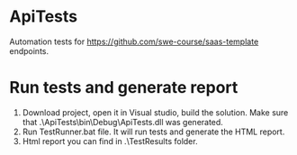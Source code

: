 # ApiTests
Automation tests for https://github.com/swe-course/saas-template endpoints.
# Run tests and generate report
1. Download project, open it in Visual studio, build the solution. Make sure that .\ApiTests\bin\Debug\ApiTests.dll was generated.
2. Run TestRunner.bat file. It will run tests and generate the HTML report.
3. Html report you can find in .\TestResults folder.
